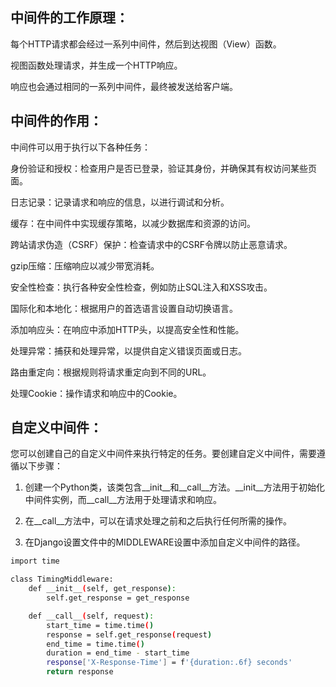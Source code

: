 ## 中间件的工作原理：

每个HTTP请求都会经过一系列中间件，然后到达视图（View）函数。

视图函数处理请求，并生成一个HTTP响应。

响应也会通过相同的一系列中间件，最终被发送给客户端。

## 中间件的作用：

中间件可以用于执行以下各种任务：

身份验证和授权：检查用户是否已登录，验证其身份，并确保其有权访问某些页面。

日志记录：记录请求和响应的信息，以进行调试和分析。

缓存：在中间件中实现缓存策略，以减少数据库和资源的访问。

跨站请求伪造（CSRF）保护：检查请求中的CSRF令牌以防止恶意请求。

gzip压缩：压缩响应以减少带宽消耗。

安全性检查：执行各种安全性检查，例如防止SQL注入和XSS攻击。

国际化和本地化：根据用户的首选语言设置自动切换语言。

添加响应头：在响应中添加HTTP头，以提高安全性和性能。

处理异常：捕获和处理异常，以提供自定义错误页面或日志。

路由重定向：根据规则将请求重定向到不同的URL。

处理Cookie：操作请求和响应中的Cookie。

## 自定义中间件：

您可以创建自己的自定义中间件来执行特定的任务。要创建自定义中间件，需要遵循以下步骤：

1. 创建一个Python类，该类包含__init__和__call__方法。__init__方法用于初始化中间件实例，而__call__方法用于处理请求和响应。

2. 在__call__方法中，可以在请求处理之前和之后执行任何所需的操作。

3. 在Django设置文件中的MIDDLEWARE设置中添加自定义中间件的路径。

```bash
import time

class TimingMiddleware:
    def __init__(self, get_response):
        self.get_response = get_response

    def __call__(self, request):
        start_time = time.time()
        response = self.get_response(request)
        end_time = time.time()
        duration = end_time - start_time
        response['X-Response-Time'] = f'{duration:.6f} seconds'
        return response
```


